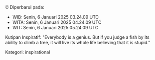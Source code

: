 ⏰ Diperbarui pada:
- WIB: Senin, 6 Januari 2025 03.24.09 UTC
- WITA: Senin, 6 Januari 2025 04.24.09 UTC
- WIT: Senin, 6 Januari 2025 05.24.09 UTC

Kutipan Inspiratif:
"Everybody is a genius. But if you judge a fish by its ability to climb a tree, it will live its whole life believing that it is stupid."


Kategori: inspirational

